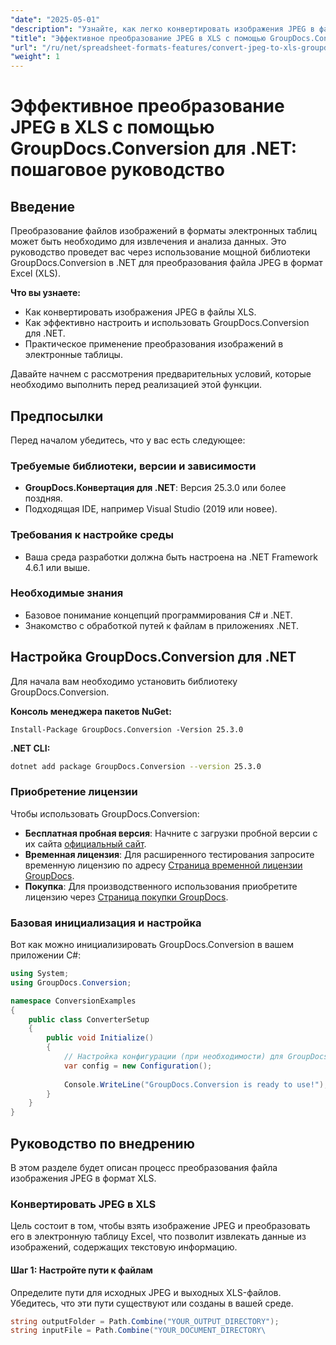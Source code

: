 ```yaml
---
"date": "2025-05-01"
"description": "Узнайте, как легко конвертировать изображения JPEG в файлы Excel (XLS) с помощью мощной библиотеки GroupDocs.Conversion в .NET. Следуйте нашему пошаговому руководству для легкой реализации."
"title": "Эффективное преобразование JPEG в XLS с помощью GroupDocs.Conversion для .NET&#58; Пошаговое руководство"
"url": "/ru/net/spreadsheet-formats-features/convert-jpeg-to-xls-groupdocs-conversion-net/"
"weight": 1
---
```


# Эффективное преобразование JPEG в XLS с помощью GroupDocs.Conversion для .NET: пошаговое руководство

## Введение

Преобразование файлов изображений в форматы электронных таблиц может быть необходимо для извлечения и анализа данных. Это руководство проведет вас через использование мощной библиотеки GroupDocs.Conversion в .NET для преобразования файла JPEG в формат Excel (XLS).

**Что вы узнаете:**
- Как конвертировать изображения JPEG в файлы XLS.
- Как эффективно настроить и использовать GroupDocs.Conversion для .NET.
- Практическое применение преобразования изображений в электронные таблицы.

Давайте начнем с рассмотрения предварительных условий, которые необходимо выполнить перед реализацией этой функции.

## Предпосылки

Перед началом убедитесь, что у вас есть следующее:

### Требуемые библиотеки, версии и зависимости
- **GroupDocs.Конвертация для .NET**: Версия 25.3.0 или более поздняя.
- Подходящая IDE, например Visual Studio (2019 или новее).

### Требования к настройке среды
- Ваша среда разработки должна быть настроена на .NET Framework 4.6.1 или выше.

### Необходимые знания
- Базовое понимание концепций программирования C# и .NET.
- Знакомство с обработкой путей к файлам в приложениях .NET.

## Настройка GroupDocs.Conversion для .NET

Для начала вам необходимо установить библиотеку GroupDocs.Conversion.

**Консоль менеджера пакетов NuGet:**
```shell
Install-Package GroupDocs.Conversion -Version 25.3.0
```

**\.NET CLI:**
```bash
dotnet add package GroupDocs.Conversion --version 25.3.0
```

### Приобретение лицензии

Чтобы использовать GroupDocs.Conversion:
- **Бесплатная пробная версия**: Начните с загрузки пробной версии с их сайта [официальный сайт](https://releases.groupdocs.com/conversion/net/).
- **Временная лицензия**: Для расширенного тестирования запросите временную лицензию по адресу [Страница временной лицензии GroupDocs](https://purchase.groupdocs.com/temporary-license/).
- **Покупка**: Для производственного использования приобретите лицензию через [Страница покупки GroupDocs](https://purchase.groupdocs.com/buy).

### Базовая инициализация и настройка

Вот как можно инициализировать GroupDocs.Conversion в вашем приложении C#:

```csharp
using System;
using GroupDocs.Conversion;

namespace ConversionExamples
{
    public class ConverterSetup
    {
        public void Initialize()
        {
            // Настройка конфигурации (при необходимости) для GroupDocs.Conversion
            var config = new Configuration();
            
            Console.WriteLine("GroupDocs.Conversion is ready to use!");
        }
    }
}
```

## Руководство по внедрению

В этом разделе будет описан процесс преобразования файла изображения JPEG в формат XLS.

### Конвертировать JPEG в XLS

Цель состоит в том, чтобы взять изображение JPEG и преобразовать его в электронную таблицу Excel, что позволит извлекать данные из изображений, содержащих текстовую информацию.

#### Шаг 1: Настройте пути к файлам

Определите пути для исходных JPEG и выходных XLS-файлов. Убедитесь, что эти пути существуют или созданы в вашей среде.

```csharp
string outputFolder = Path.Combine("YOUR_OUTPUT_DIRECTORY");
string inputFile = Path.Combine("YOUR_DOCUMENT_DIRECTORY\